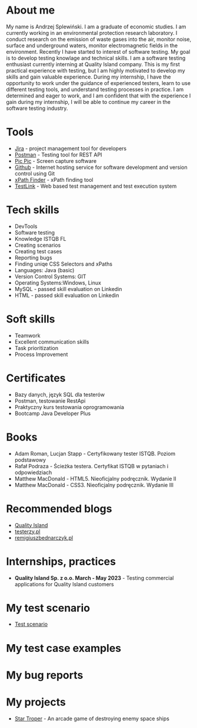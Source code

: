 # About me
My name is Andrzej Splewiński. I am a graduate of economic studies. I am currently working in an environmental protection research laboratory. I conduct research on the emission of waste gases into the air, monitor noise, surface and underground waters, monitor electromagnetic fields in the environment.
Recently I have started to interest of software testing. My goal is to develop testing knowlage and technical skills. I am a software testing enthusiast currently interning at Quality Island company. This is my first practical experience with testing, but I am highly motivated to develop my skills and gain valuable experience. During my internship, I have the opportunity to work under the guidance of experienced testers, learn to use different testing tools, and understand testing processes in practice. I am determined and eager to work, and I am confident that with the experience I gain during my internship, I will be able to continue my career in the software testing industry.

# Tools

* [Jira](https://www.atlassian.com/pl/software/jira) - project management tool for developers 
* [Postman](https://www.postman.com) - Testing tool for REST API
* [Pic Pic](https://picpick.app/pl) - Screen capture software
* [Github](https://github.com) - Internet hosting service for software development and version control using Git
* [xPath Finder](https://chrome.google.com/webstore/detail/xpath-finder/ihnknokegkbpmofmafnkoadfjkhlogph) - xPath finding tool
* [TestLink](https://testlink.org/) - Web based test management and test execution system

# Tech skills

* DevTools
* Software testing
* Knowledge ISTQB FL
* Creating scenarios
* Creating test cases
* Reporting bugs
* Finding uniqe CSS Selectors and xPaths
* Languages: Java (basic)
* Version Control Systems: GIT
* Operating Systems:Windows, Linux
* MySQL - passed skill evaluation on Linkedin
* HTML - passed skill evaluation on Linkedin

# Soft skills

* Teamwork
* Excellent communication skills
* Task prioritization
* Process Improvement

# Certificates

* Bazy danych, język SQL dla testerów
* Postman, testowanie RestApi
* Praktyczny kurs testowania oprogramowania
* Bootcamp Java Developer Plus

# Books

* Adam Roman, Lucjan Stapp - Certyfikowany tester ISTQB. Poziom podstawowy
* Rafał Podraza - Ścieżka testera. Certyfikat ISTQB w pytaniach i odpowiedziach
* Matthew MacDonald - HTML5. Nieoficjalny podręcznik. Wydanie II
* Matthew MacDonald - CSS3. Nieoficjalny podręcznik. Wydanie III

# Recommended blogs
* [Quality Island](https://qualityisland.pl/blog/)
* [testerzy.pl](https://testerzy.pl/)
* [remigiuszbednarczyk.pl](https://remigiuszbednarczyk.pl)

# Internships, practices

* **Quality Island Sp. z o.o. March - May 2023** - Testing commercial applications for Quality Island customers

# My test scenario
* [Test scenario](https://github.com/andrzejsplewinski/Tests/blob/main/Test%20Scenario.md)

# My test case examples


# My bug reports


# My projects

* [Star Troper](https://github.com/Rzesiasty/StarTrooper/tree/master) - An arcade game of destroying enemy space ships
